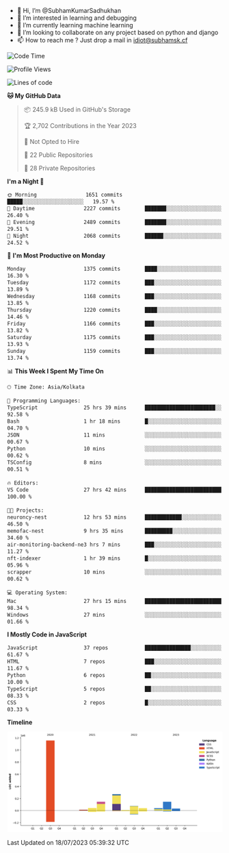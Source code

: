 - 👋 Hi, I’m @SubhamKumarSadhukhan
- 👀 I’m interested in learning and debugging
- 🌱 I’m currently learning machine learning
- 💞️ I’m looking to collaborate on any project based on python and django
- 📫 How to reach me ?
      Just drop a mail in idiot@subhamsk.cf

<!---
SubhamKumarSadhukhan/SubhamKumarSadhukhan is a ✨ special ✨ repository because its `README.md` (this file) appears on your GitHub profile.
You can click the Preview link to take a look at your changes.
--->


<!--START_SECTION:waka-->
![Code Time](http://img.shields.io/badge/Code%20Time-1%2C341%20hrs%2013%20mins-blue)

![Profile Views](http://img.shields.io/badge/Profile%20Views-0-blue)

![Lines of code](https://img.shields.io/badge/From%20Hello%20World%20I%27ve%20Written-2.0%20million%20lines%20of%20code-blue)

**🐱 My GitHub Data** 

> 📦 245.9 kB Used in GitHub's Storage 
 > 
> 🏆 2,702 Contributions in the Year 2023
 > 
> 🚫 Not Opted to Hire
 > 
> 📜 22 Public Repositories 
 > 
> 🔑 28 Private Repositories 
 > 
**I'm a Night 🦉** 

```text
🌞 Morning                1651 commits        █████░░░░░░░░░░░░░░░░░░░░   19.57 % 
🌆 Daytime                2227 commits        ███████░░░░░░░░░░░░░░░░░░   26.40 % 
🌃 Evening                2489 commits        ███████░░░░░░░░░░░░░░░░░░   29.51 % 
🌙 Night                  2068 commits        ██████░░░░░░░░░░░░░░░░░░░   24.52 % 
```
📅 **I'm Most Productive on Monday** 

```text
Monday                   1375 commits        ████░░░░░░░░░░░░░░░░░░░░░   16.30 % 
Tuesday                  1172 commits        ███░░░░░░░░░░░░░░░░░░░░░░   13.89 % 
Wednesday                1168 commits        ███░░░░░░░░░░░░░░░░░░░░░░   13.85 % 
Thursday                 1220 commits        ████░░░░░░░░░░░░░░░░░░░░░   14.46 % 
Friday                   1166 commits        ███░░░░░░░░░░░░░░░░░░░░░░   13.82 % 
Saturday                 1175 commits        ███░░░░░░░░░░░░░░░░░░░░░░   13.93 % 
Sunday                   1159 commits        ███░░░░░░░░░░░░░░░░░░░░░░   13.74 % 
```


📊 **This Week I Spent My Time On** 

```text
🕑︎ Time Zone: Asia/Kolkata

💬 Programming Languages: 
TypeScript               25 hrs 39 mins      ███████████████████████░░   92.58 % 
Bash                     1 hr 18 mins        █░░░░░░░░░░░░░░░░░░░░░░░░   04.70 % 
JSON                     11 mins             ░░░░░░░░░░░░░░░░░░░░░░░░░   00.67 % 
Python                   10 mins             ░░░░░░░░░░░░░░░░░░░░░░░░░   00.62 % 
TSConfig                 8 mins              ░░░░░░░░░░░░░░░░░░░░░░░░░   00.51 % 

🔥 Editors: 
VS Code                  27 hrs 42 mins      █████████████████████████   100.00 % 

🐱‍💻 Projects: 
neuroncy-nest            12 hrs 53 mins      ████████████░░░░░░░░░░░░░   46.50 % 
memofac-nest             9 hrs 35 mins       █████████░░░░░░░░░░░░░░░░   34.60 % 
air-monitoring-backend-ne3 hrs 7 mins        ███░░░░░░░░░░░░░░░░░░░░░░   11.27 % 
nft-indexer              1 hr 39 mins        █░░░░░░░░░░░░░░░░░░░░░░░░   05.96 % 
scrapper                 10 mins             ░░░░░░░░░░░░░░░░░░░░░░░░░   00.62 % 

💻 Operating System: 
Mac                      27 hrs 15 mins      █████████████████████████   98.34 % 
Windows                  27 mins             ░░░░░░░░░░░░░░░░░░░░░░░░░   01.66 % 
```

**I Mostly Code in JavaScript** 

```text
JavaScript               37 repos            ███████████████░░░░░░░░░░   61.67 % 
HTML                     7 repos             ███░░░░░░░░░░░░░░░░░░░░░░   11.67 % 
Python                   6 repos             ██░░░░░░░░░░░░░░░░░░░░░░░   10.00 % 
TypeScript               5 repos             ██░░░░░░░░░░░░░░░░░░░░░░░   08.33 % 
CSS                      2 repos             █░░░░░░░░░░░░░░░░░░░░░░░░   03.33 % 
```



**Timeline**

![Lines of Code chart](https://raw.githubusercontent.com/SubhamKumarSadhukhan/SubhamKumarSadhukhan/main/assets/bar_graph.png)


 Last Updated on 18/07/2023 05:39:32 UTC
<!--END_SECTION:waka-->
